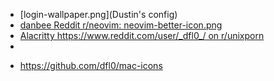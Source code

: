 - \[login-wallpaper.png\](Dustin's config)
- [danbee Reddit r/neovim: neovim-better-icon.png](https://www.reddit.com/r/neovim/comments/13713rq/i_made_a_neovim_icon_for_macos_download_link_in/)
- [Alacritty https://www.reddit.com/user/_dfl0_/ on r/unixporn](https://www.reddit.com/r/unixporn/comments/1cs8zev/oc_i_made_my_own_interpretation_of_alacrittys/)
-

* https://github.com/dfl0/mac-icons
